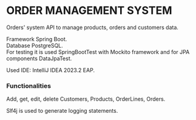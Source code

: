 # ORDER MANAGEMENT SYSTEM

Orders' system API to manage products, orders and customers data.  
  
Framework Spring Boot.  
Database PostgreSQL.  
For testing it is used SpringBootTest with Mockito framework and for JPA components DataJpaTest.  

Used IDE: IntelliJ IDEA 2023.2 EAP.  

### Functionalities
Add, get, edit, delete Customers, Products, OrderLines, Orders.  

Slf4j is used to generate logging statements.  






